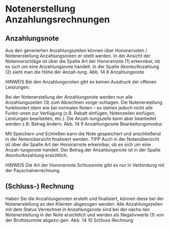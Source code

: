# Notenerstellung Anzahlungsrechnungen
## 	Anzahlungsnote
Aus den generierten Anzahlungszeilen können über Honorarnoten / Notenerstellung Anzahlungsnoten er-stellt werden. In der Ansicht der Notenvorschläge ist über die Spalte Art der Honorarnote (1) erkennbar, ob es sich um eine Anzahlungsnote handelt. In der Spalte Akonto/Anzahlung (2) sieht man die Höhe der Anzah-lung.
Abb. 14 8 Anzahlungsnote
 

HINWEIS
Bei den Anzahlungsnoten gibt es keinen Ausdruck der offenen Leistungen.

Bei der Notenerstellung der Anzahlungsnote werden nun alle Anzahlungszeilen (3) zum Abrechnen vorge-schlagen. Die Notenerstellung funktioniert ident wie bei normalen Noten – es stehen jedoch nicht alle Funkti-onen zur Verfügung (z.B. Rabatt einfügen, Notenzeilen einfügen, Leistungen bearbeiten, etc.). Die Anzah-lungszeile kann aber bearbeitet werden z.B. Betrag ändern.
Abb. 14 9 Anzahlungsnote Bearbeitungsmodus
 
Mit Speichern und Schließen kann die Note gespeichert und anschließend in der Notenübersicht finalisiert werden.
TIPP
Auch in der Notenübersicht ist über die Spalte Art der Honorarnote erkennbar, ob es sich um eine Anzah-lungsnote handelt. Der Betrag der Anzahlungsnote ist in der Spalte Akonto/Anzahlung ersichtlich.

HINWEIS
Die Art der Honorarnote Schlussnote gibt es nur in Verbindung mit der Pauschalverrechnung.

##	(Schluss-) Rechnung
Haben Sie die Anzahlungsnoten erstellt und finalisiert, können diese bei der Notenerstellung an den Klienten abgezogen werden. Alle Anzahlungszeilen mit dem Status Verrechnet in Anzahlungsnote sind bei der nächs-ten Notenerstellung in der Note ersichtlich und werden als Negativwerte (1) von der Bruttosumme abgezo-gen.
Abb. 14 10 Schluss-Rechnung
 

